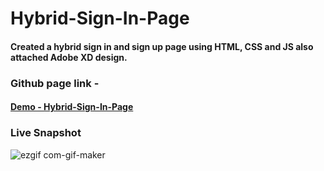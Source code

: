 # Hybrid-Sign-In-Page
#### Created a hybrid sign in and sign up page using HTML, CSS and JS also attached Adobe XD design. 

### Github page link - 
#### [Demo - Hybrid-Sign-In-Page](https://ashwary-jharbade.github.io/Hybrid-Sign-In-Page/)

### Live Snapshot
![ezgif com-gif-maker](https://user-images.githubusercontent.com/55127977/131227816-0b41d368-9923-4f29-84f2-639d60db46ea.gif)


